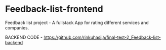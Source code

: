 # Feedback-list-frontend
Feedback list project - A fullstack App for rating different services and companies. 

BACKEND CODE - https://github.com/rinkuhasija/final-test-2_Feedback-list-backend
